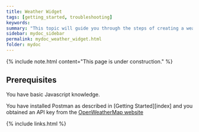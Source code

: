 ```yaml
---
title: Weather Widget
tags: [getting_started, troubleshooting]
keywords:
summary: "This topic will guide you through the steps of creating a weather widget for your website"
sidebar: mydoc_sidebar
permalink: mydoc_weather_widget.html
folder: mydoc
---
```


{% include note.html content="This page is under construction." %}

## Prerequisites 

You have basic Javascript knowledge.

You have installed Postman as described in [Getting Started][index] and you obtained an API key from the <a href="https://openweathermap.org/appid">OpenWeatherMap website</a>

{% include links.html %}

